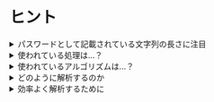 # ヒント

<details><summary>パスワードとして記載されている文字列の長さに注目</summary>
IDはそのままでも読めますが、パスワードはそのままだと読めないようです。

さて、よく見てみると全て長さが同じであることに気付くことができると思います。

全てのパスワードが、何らかの処理を通された上で保存されていることが推測できます。

さて、長さ64の文字列を返す処理とは一体何でしょうか。
</details>

<details><summary>使われている処理は...？</summary>

64と聞くと、Base64を思い浮かべるかもしれません。しかし、Base64でエンコードされた場合、文字列の長さは3の倍数になることが基本です。(`=`で末尾を埋めます)

実際、1人目のパスワードをBase64としてデコードしようとしてもうまくいきません。

```
$ echo -n "7241eee629706177d45d16a6f3fa929f9e673fb8d49ee68c1a9b90f602ee22d7" | base64 -d
�n5y������^�w�]צ�w��o_������w�^{�կ[�G��g��g{
```

ではどのような処理をしているのかというと、ハッシュ化と呼ばれる処理を行っています。しかしハッシュ化にも様々なアルゴリズムがあります。
</details>

<details><summary>使われているアルゴリズムは...？</summary>
以下に示すのは、代表的なハッシュアルゴリズムとそれにより得られる文字列 (ハッシュ値) のbit数です。

|ハッシュアルゴリズム|ハッシュ値の長さ|
| ---- | ---- |
|MD5|128 bit|
|SHA-1|160 bit|
|SHA-224 (SHA-2)|224 bit|
|SHA-256 (SHA-2)|256 bit|
|SHA-384 (SHA-2)|384 bit|
|SHA-512 (SHA-2)|512 bit|

今回は16進 (1文字あたり4bit) で長さ64の文字列がハッシュ値として得られているわけですから、ハッシュ値は256bitですね。すなわち、使用されているハッシュアルゴリズムはSHA256であると推測されるわけです。
</details>


<details><summary>どのように解析するのか</summary>
さて、やっと本題です。どのように解析すればよいのでしょうか。ここで、ハッシュ化がどのような処理であるかを知っておく必要があります。

ここでは簡単な説明にとどめますが、ハッシュ化とは、「元となる文字列からハッシュ値と呼ばれる文字列に不可逆な変換を行うこと」です。ハッシュ化は不可逆な変換なので、ハッシュ値を見ても元の文字列は分かりません。

ここで、この不可逆な変換には何種類も方法があり、これが先程述べたハッシュアルゴリズムです。今回の場合であれば、SHA-256という方法でパスワードがハッシュ化されているわけです。

さて、ハッシュ値を見ても元の文字列は分からないと述べました。では、どのようにしてパスワードを解析すればよいのでしょうか。

ヒント：元の文字列が同じであれば、同じハッシュアルゴリズムで生成されたハッシュ値は必ず一致します。
</details>

<details><summary>効率よく解析するために</summary>
効率よく解析するためには、まずどのような文字列のハッシュ値を調べるべきでしょうか？
</details>
